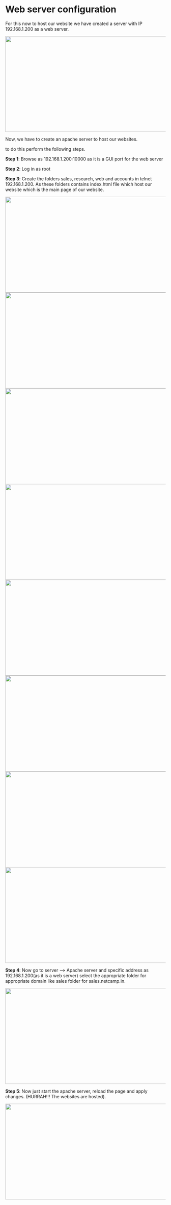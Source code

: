 # Web server configuration
For this now to host our website we have created a server with IP 192.168.1.200 as a web server.

<img src="https://user-images.githubusercontent.com/52023930/77230866-68d4f800-6bbd-11ea-80a0-868c0c8ee804.png" width="700px" height="300px"/>

Now, we have to create an apache server to host our websites.

to do this perform the following steps.

**Step 1**: Browse as 192.168.1.200:10000 as it is a GUI port for the web server 

**Step 2**: Log in as root

**Step 3**: Create the folders sales, research, web and accounts in telnet 192.168.1.200. As these folders contains index.html file which host our website which is the main page of our website.

<img src="https://user-images.githubusercontent.com/52023930/77230923-ccf7bc00-6bbd-11ea-900f-a2e475b02f26.png" width="700px" height="300px"/>

<img src="https://user-images.githubusercontent.com/52023930/77231034-54ddc600-6bbe-11ea-8f91-76f79260aa0c.png" width="700px" height="300px"/>

<img src="https://user-images.githubusercontent.com/52023930/77231045-67f09600-6bbe-11ea-8eb8-0eb2619057f3.png" width="700px" height="300px"/>

<img src="https://user-images.githubusercontent.com/52023930/77231051-78087580-6bbe-11ea-88ee-d9133defd98a.png" width="700px" height="300px"/>

<img src="https://user-images.githubusercontent.com/52023930/77231059-88b8eb80-6bbe-11ea-9d50-0056c6077e32.png" width="700px" height="300px"/>

<img src="https://user-images.githubusercontent.com/52023930/77231076-99696180-6bbe-11ea-961d-9f42af1e043c.png" width="700px" height="300px"/>

<img src="https://user-images.githubusercontent.com/52023930/77231088-a8501400-6bbe-11ea-934b-2937a34564d1.png" width="700px" height="300px"/>

<img src="https://user-images.githubusercontent.com/52023930/77231097-b736c680-6bbe-11ea-8f42-b0882a70f289.png" width="700px" height="300px"/>

**Step 4**: Now go to server --> Apache server and specific address as 192.168.1.200(as it is a web server) select the appropriate folder for appropriate domain like sales folder for sales.netcamp.in.

<img src="https://user-images.githubusercontent.com/52023930/77231159-36c49580-6bbf-11ea-81ac-7c0900b53d96.png" width="700px" height="300px"/>

**Step 5**: Now just start the apache server, reload the page and apply changes. (HURRAH!!! The websites are hosted).


<img src="https://user-images.githubusercontent.com/52023930/77231170-46dc7500-6bbf-11ea-8a47-3e9758f7c22e.png" width="700px" height="300px"/>

